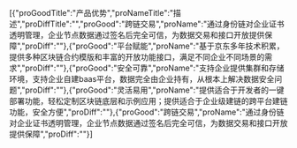 [{"proGoodTitle":"产品优势","proNameTitle":"描述","proDiffTitle":"","proGood":"跨链交易","proName":"通过身份链对企业证书透明管理，企业节点数据通过签名后完全可信，为数据交易和接口开放提供保障","proDiff":""},{"proGood":"平台赋能","proName":"基于京东多年技术积累，提供多种区块链合约模版和丰富的开放功能接口，满足不同企业不同场景的需求","proDiff":""},{"proGood":"安全可靠","proName":"支持企业提供集群和存储环境，支持企业自建baas平台，数据完全由企业持有，从根本上解决数据安全问题","proDiff":""},{"proGood":"灵活易用","proName":"提供适合于开发者的一键部署功能，轻松定制区块链底层和示例应用；提供适合于企业级建链的跨平台建链功能，安全方便","proDiff":""},{"proGood":"跨链交易","proName":"通过身份链对企业证书透明管理，企业节点数据通过签名后完全可信，为数据交易和接口开放提供保障","proDiff":""}]
